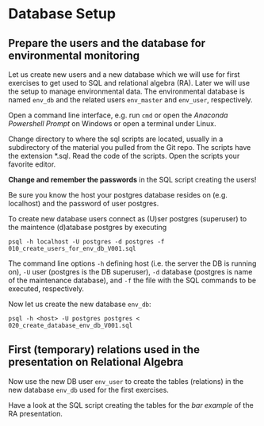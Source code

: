 # Database Setup #

## Prepare the users and the database for environmental monitoring ##

Let us create new users and a new database which we will use for first exercises to get used to SQL and relational algebra (RA). Later we will use the setup to manage environmental data. The environmental database is named `env_db` and the related users `env_master` and `env_user`, respectively.

Open a command line interface, e.g. run `cmd` or open the *Anaconda Powershell Prompt* on Windows or open a terminal under Linux.

Change directory to where the sql scripts are located, usually in a subdirectory of the material you pulled from the Git repo. The scripts have the extension *.sql. 
Read the code of the scripts. Open the scripts your favorite editor.

**Change and remember the passwords** in the SQL script creating the users!

Be sure you know the host your postgres database resides on (e.g. localhost) and the password of user postgres.

To create new database users connect as (U)ser postgres (superuser) to the maintence (d)atabase postgres by executing

	psql -h localhost -U postgres -d postgres -f 010_create_users_for_env_db_V001.sql

The command line options `-h` defining host (i.e. the server the DB is running on), `-U` user (postgres is the DB superuser), `-d` database (postgres is name of the maintenance database), and `-f` the file with the SQL commands to be executed, respectively. 

Now let us create the new database `env_db`:

	psql -h <host> -U postgres postgres < 020_create_database_env_db_V001.sql

## First (temporary)  relations used in the presentation on Relational Algebra ##

Now use the new DB user `env_user` to create the tables (relations) in the new database `env_db` used for the first exercises.

Have a look at the SQL script creating the tables for the _bar example_ of the RA presentation.




